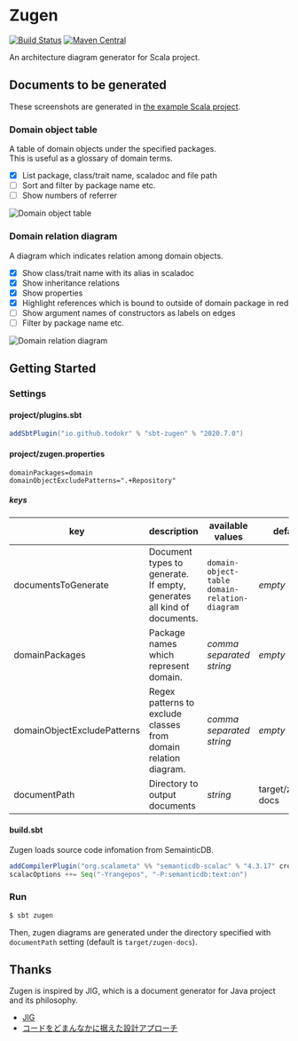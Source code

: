 # Zugen

[![Build Status](https://travis-ci.org/todokr/zugen.svg?branch=trunk)](https://travis-ci.org/todokr/zugen)
[![Maven Central](https://maven-badges.herokuapp.com/maven-central/io.github.todokr/sbt-zugen/badge.svg)](https://search.maven.org/artifact/io.github.todokr/sbt-zugen) 

An architecture diagram generator for Scala project.

## Documents to be generated

These screenshots are generated in [the example Scala project](https://github.com/todokr/zugen/tree/trunk/src/sbt-test/sbt-zugen/application).

### Domain object table

A table of domain objects under the specified packages.  
This is useful as a glossary of domain terms.

- [x] List package, class/trait name, scaladoc and file path
- [ ] Sort and filter by package name etc.
- [ ] Show numbers of referrer

![Domain object table](https://user-images.githubusercontent.com/2328540/87234372-24d75e80-c40b-11ea-969a-5768b5ff6cac.png)

### Domain relation diagram

A diagram which indicates relation among domain objects.

- [x] Show class/trait name with its alias in scaladoc
- [x] Show inheritance relations
- [x] Show properties
- [x] Highlight references which is bound to outside of domain package in red
- [ ] Show argument names of constructors as labels on edges
- [ ] Filter by package name etc.

![Domain relation diagram](https://user-images.githubusercontent.com/2328540/87234357-f0fc3900-c40a-11ea-8100-ba161712c28e.png)

## Getting Started

### Settings
#### project/plugins.sbt

```sbt
addSbtPlugin("io.github.todokr" % "sbt-zugen" % "2020.7.0")
```

#### project/zugen.properties

```properties
domainPackages=domain
domainObjectExcludePatterns=".+Repository"
```

##### keys

| key                         | description                                                               | available values                                   | default           | example                                                         |
|-----------------------------|---------------------------------------------------------------------------|----------------------------------------------------|-------------------|-----------------------------------------------------------------|
| documentsToGenerate         | Document types to generate.<br>If empty, generates all kind of documents. | `domain-object-table`<br>`domain-relation-diagram` | *empty*           | documentsToGenerate=domain-object-table,domain-relation-diagram |
| domainPackages              | Package names which represent domain.                                     | *comma separated string*                           | *empty*           | domainPackages=app1.domain,app2.domain                          |
| domainObjectExcludePatterns | Regex patterns to exclude classes from domain relation diagram.           | *comma separated string*                           | *empty*           | domainObjectExcludePatterns=".+Repository"                      |
| documentPath                | Directory to output documents                                             | *string*                                           | target/zugen-docs | documentPath=docs                                               |

#### build.sbt

Zugen loads source code infomation from SemainticDB. 

```sbt
addCompilerPlugin("org.scalameta" %% "semanticdb-scalac" % "4.3.17" cross CrossVersion.full)
scalacOptions ++= Seq("-Yrangepos", "-P:semanticdb:text:on")
```

### Run

```bash
$ sbt zugen
```

Then, zugen diagrams are generated under the directory specified with `documentPath` setting (default is `target/zugen-docs`).  

## Thanks
Zugen is inspired by JIG, which is a document generator for Java project and its philosophy.  

- [JIG](https://github.com/dddjava/jig)
- [コードをどまんなかに据えた設計アプローチ](https://speakerdeck.com/irof/kodowodomannakaniju-etashe-ji-apuroti)

